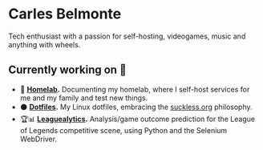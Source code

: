 # Carles Belmonte
Tech enthusiast with a passion for self-hosting, videogames, music and anything with wheels.
<!--
**crlxs/crlxs** is a ✨ _special_ ✨ repository because its `README.md` (this file) appears on your GitHub profile.

Here are some ideas to get you started:

- 🔭 I’m currently working on ...
- 🌱 I’m currently learning ...
- 👯 I’m looking to collaborate on ...
- 🤔 I’m looking for help with ...
- 💬 Ask me about ...
- 📫 How to reach me: ...
- 😄 Pronouns: ...
- ⚡ Fun fact: ...
-->


## Currently working on 💽
- 💾 **[Homelab](https://github.com/crlxs/homelab).** Documenting my homelab, where I self-host services for me and my family and test new things.
- ⚫ **[Dotfiles](https://github.com/crlxs/dotfiles).** My Linux dotfiles, embracing the [suckless.org](https://suckless.org/philosophy/) philosophy.
- 🏆📊 **[Leaguealytics](https://github.com/crlxs/leaguealytics).** Analysis/game outcome prediction for the League of Legends competitive scene, using Python and the Selenium WebDriver.
